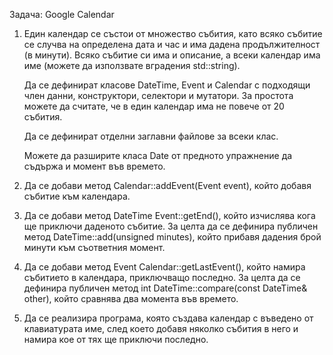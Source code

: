 Задача: Google Calendar

1. Един календар се състои от множество събития, като всяко събитие се случва на определена дата и час и има дадена продължителност (в минути).
   Всяко събитие си има и описание, а всеки календар има име (можете да използвате вградения std::string).
   
   Да се дефинират класове DateTime, Event и Calendar с подходящи член данни, конструктори, селектори и мутатори.
   За простота можете да считате, че в един календар има не повече от 20 събития.

   Да се дефинират отделни заглавни файлове за всеки клас.

   Можете да разширите класа Date от предното упражнение да съдържа и момент във времето.
 
1. Да се добави метод Calendar::addEvent(Event event), който добавя събитие към календара.

1. Да се добави метод DateTime Event::getEnd(), който изчислява кога ще приключи даденото събитие. 
   За целта да се дефинира публичен метод DateTime::add(unsigned minutes), който прибавя дадения брой минути към съответния момент.

1. Да се добави метод Event Calendar::getLastEvent(), който намира събитието в календара, приключващо последно.
   За целта да се дефинира публичен метод int DateTime::compare(const DateTime& other), който сравнява два момента във времето.
   
1. Да се реализира програма, която създава календар с въведено от клавиатурата име,
   след което добавя няколко събития в него и намира кое от тях ще приключи последно.

